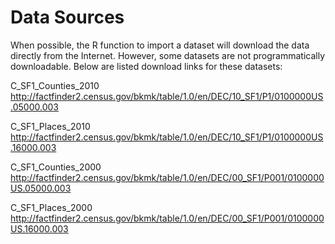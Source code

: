 Data Sources
====================

When possible, the R function to import a dataset will download the data directly from the Internet. However, some datasets are not programmatically downloadable. Below are listed download links for these datasets:

C_SF1_Counties_2010
http://factfinder2.census.gov/bkmk/table/1.0/en/DEC/10_SF1/P1/0100000US.05000.003

C_SF1_Places_2010
http://factfinder2.census.gov/bkmk/table/1.0/en/DEC/10_SF1/P1/0100000US.16000.003

C_SF1_Counties_2000
http://factfinder2.census.gov/bkmk/table/1.0/en/DEC/00_SF1/P001/0100000US.05000.003

C_SF1_Places_2000
http://factfinder2.census.gov/bkmk/table/1.0/en/DEC/00_SF1/P001/0100000US.16000.003

